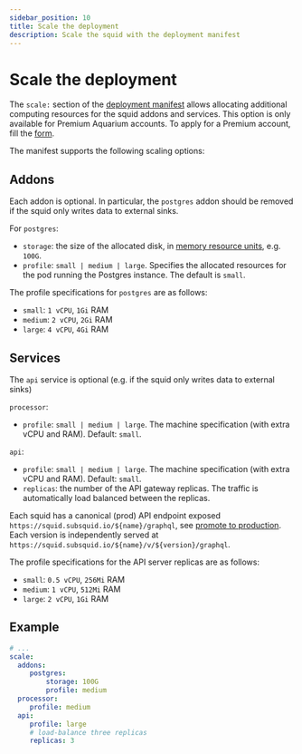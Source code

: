```yaml
---
sidebar_position: 10
title: Scale the deployment
description: Scale the squid with the deployment manifest
---
```


# Scale the deployment

The `scale:` section of the [deployment manifest](/deploy-squid/deploy-manifest) allows allocating additional computing resources for the squid addons and services. This option is only available for Premium Aquarium accounts. To apply for a Premium account, fill the [form](https://luvp4va64ru.typeform.com/to/QrRF66q5).

The manifest supports the following scaling options:

## Addons 

Each addon is optional. In particular, the `postgres` addon should be removed if the squid only writes data to external sinks.

For `postgres`:
- `storage`: the size of the allocated disk, in [memory resource units](https://kubernetes.io/docs/concepts/configuration/manage-resources-containers/#meaning-of-memory), e.g. `100G`.
- `profile`: `small | medium | large`. Specifies the allocated resources for the pod running the Postgres instance. The default is `small`.

The profile specifications for `postgres` are as follows:
- `small`: `1 vCPU`, `1Gi` RAM
- `medium`: `2 vCPU`, `2Gi` RAM
- `large`: `4 vCPU`, `4Gi` RAM

## Services

The `api` service is optional (e.g. if the squid only writes data to external sinks)

`processor`:
 - `profile`: `small | medium | large`. The machine specification (with extra vCPU and RAM). Default: `small`.

`api`:
 - `profile`: `small | medium | large`. The machine specification (with extra vCPU and RAM). Default: `small`.
 - `replicas`: the number of the API gateway replicas. The traffic is automatically load balanced between the replicas.

Each squid has a canonical (prod) API endpoint exposed `https://squid.subsquid.io/${name}/graphql`, see [promote to production](/deploy-squid/promote-to-production). Each version is independently served at `https://squid.subsquid.io/${name}/v/${version}/graphql`.

The profile specifications for the API server replicas are as follows:
- `small`: `0.5 vCPU`, `256Mi` RAM
- `medium`: `1 vCPU`, `512Mi` RAM
- `large`: `2 vCPU`, `1Gi` RAM

## Example

```yaml title="squid.yaml"
# ...
scale:
  addons:
     postgres:
         storage: 100G
         profile: medium
  processor:
     profile: medium
  api:
     profile: large
     # load-balance three replicas
     replicas: 3
```
